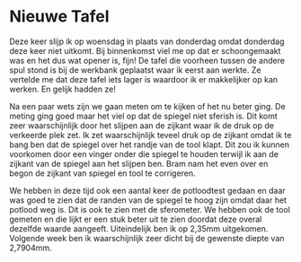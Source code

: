 # Nieuwe Tafel
Deze keer slijp ik op woensdag in plaats van donderdag omdat donderdag deze keer niet uitkomt. Bij binnenkomst viel me op dat er schoongemaakt was en het dus wat opener is, fijn! De tafel die voorheen tussen de andere spul stond is bij de werkbank geplaatst waar ik eerst aan werkte. Ze vertelde me dat deze tafel iets lager is waardoor ik er makkelijker op kan werken. En gelijk hadden ze!

Na een paar wets zijn we gaan meten om te kijken of het nu beter ging. De meting ging goed maar het viel op dat de spiegel niet sferish is. Dit komt zeer waarschijnlijk door het slijpen aan de zijkant waar ik de druk op de verkeerde plek zet. Ik zet waarschijnlijk teveel druk op de zijkant omdat ik te bang ben dat de spiegel over het randje van de tool klapt. Dit zou ik kunnen voorkomen door een vinger onder die spiegel te houden terwijl ik aan de zijkant van de spiegel aan het slijpen ben. Bram nam het even over en begon de zijkant van spiegel en tool te corrigeren.

We hebben in deze tijd ook een aantal keer de potloodtest gedaan en daar was goed te zien dat de randen van de spiegel te hoog zijn omdat daar het potlood weg is. Dit is ook te zien met de sferometer. We hebben ook de tool gemeten en die lijkt er een stuk beter uit te zien doordat deze overal dezelfde waarde aangeeft. Uiteindelijk ben ik op 2,35mm uitgekomen. Volgende week ben ik waarschijnlijk zeer dicht bij de gewenste diepte van 2,7904mm.